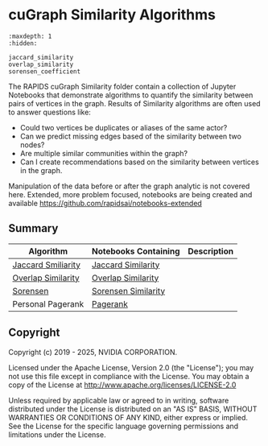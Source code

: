 
# cuGraph Similarity Algorithms

```{toctree}
:maxdepth: 1
:hidden:

jaccard_similarity
overlap_similarity
sorensen_coefficient
```


The RAPIDS cuGraph Similarity folder contain a collection of Jupyter Notebooks that demonstrate algorithms to quantify the similarity between pairs of vertices in the graph.
Results of Similarity algorithms are often used to answer questions like:
* Could two vertices be duplicates or aliases of the same actor?
* Can we predict missing edges based of the similarity between two nodes?
* Are multiple similar communities within the graph?
* Can I create recommendations based on the similarity between vertices in the graph.


Manipulation of the data before or after the graph analytic is not covered here.   Extended, more problem focused, notebooks are being created and available https://github.com/rapidsai/notebooks-extended

## Summary

|Algorithm          |Notebooks Containing                                                     |Description                                                  |
| --------------- | ------------------------------------------------------------ | ------------------------------------------------------------ |
|[Jaccard Smiliarity](algorithms/jaccard_similarity)| [Jaccard Similarity](https://github.com/rapidsai/cugraph/blob/main/notebooks/algorithms/link_prediction/Jaccard-Similarity.ipynb)                 ||
|[Overlap Similarity](algorithms/overlap_similarity)| [Overlap Similarity](https://github.com/rapidsai/cugraph/blob/main/notebooks/algorithms/link_prediction/Overlap-Similarity.ipynb)                    ||
|[Sorensen](algorithms/sorensen_coefficient)|[Sorensen Similarity](https://github.com/rapidsai/cugraph/blob/main/notebooks/algorithms/link_prediction/Sorensen_coefficient.ipynb)||
|Personal Pagerank|[Pagerank](https://github.com/rapidsai/cugraph/blob/main/notebooks/algorithms/link_analysis/Pagerank.ipynb)                 ||


## Copyright

Copyright (c) 2019 - 2025, NVIDIA CORPORATION.

Licensed under the Apache License, Version 2.0 (the "License");  you may not use this file except in compliance with the License. You may obtain a copy of the License at http://www.apache.org/licenses/LICENSE-2.0

Unless required by applicable law or agreed to in writing, software distributed under the License is distributed on an "AS IS" BASIS, WITHOUT WARRANTIES OR CONDITIONS OF ANY KIND, either express or implied. See the License for the specific language governing permissions and limitations under the License.
